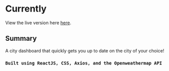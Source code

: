 # Currently

View the live version here [here](https://github.com/facebook/create-react-app).

## Summary

A city dashboard that quickly gets you up to date on the city of your choice!

### `Built using ReactJS, CSS, Axios, and the Openweathermap API`
